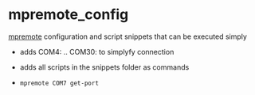 # mpremote_config

[mpremote](https://docs.micropython.org/en/latest/reference/mpremote.html) configuration and script snippets that can be executed simply

- adds COM4: .. COM30: to simplyfy connection
- adds all scripts in the snippets folder as commands

- `mpremote COM7 get-port` 
